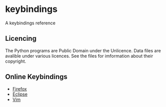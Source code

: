 # keybindings
A keybindings reference

## Licencing
The Python programs are Public Domain under the Unlicence. Data files
are avalible under various licences. See the files for imformation about
their copyright.

## Online Keybindings
* [Firefox](http://nathanvarner.com/keybindings/html/firefox.html)
* [Eclipse](http://nathanvarner.com/keybindings/html/eclipse.html)
* [Vim](http://nathanvarner.com/keybindings/html/vim.html)
